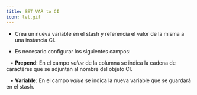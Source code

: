 ```yaml
---
title: SET VAR to CI
icon: let.gif
---
```


* Crea un nueva variable en el stash y referencia el valor de la misma a una instancia CI.

* Es necesario configurar los siguientes campos: <br />

&nbsp; &nbsp;• **Prepend**: En el campo *value* de la columna se indica la cadena de caractéres que se adjuntan al nombre del objeto CI. <br />

&nbsp; &nbsp;• **Variable**: En el campo *value* se indica la nueva variable que se guardará en el stash.